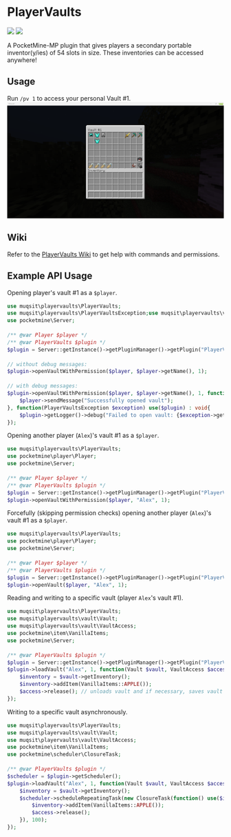 # PlayerVaults
[![](https://poggit.pmmp.io/shield.dl.total/PlayerVaults)](https://poggit.pmmp.io/p/PlayerVaults)
[![](https://poggit.pmmp.io/shield.api/PlayerVaults)](https://poggit.pmmp.io/p/PlayerVaults)


A PocketMine-MP plugin that gives players a secondary portable inventor(y/ies) of 54 slots in size. These inventories can be accessed anywhere!

## Usage
Run `/pv 1` to access your personal Vault #1.
![img.png](images/screenshot-vault-1.png)

## Wiki
Refer to the [PlayerVaults Wiki](https://github.com/Muqsit/PlayerVaults/wiki) to get help with commands and permissions.

## Example API Usage
Opening player's vault #1 as a `$player`.

```php
use muqsit\playervaults\PlayerVaults;
use muqsit\playervaults\PlayerVaultsException;use muqsit\playervaults\vault\Vault;use pocketmine\player\Player;
use pocketmine\Server;

/** @var Player $player */
/** @var PlayerVaults $plugin */
$plugin = Server::getInstance()->getPluginManager()->getPlugin("PlayerVaults");

// without debug messages:
$plugin->openVaultWithPermission($player, $player->getName(), 1);

// with debug messages:
$plugin->openVaultWithPermission($player, $player->getName(), 1, function(Vault $vault) use($player) : void{
    $player->sendMessage("Successfully opened vault");
}, function(PlayerVaultsException $exception) use($plugin) : void{
    $plugin->getLogger()->debug("Failed to open vault: {$exception->getMessage()} (code: {$exception->getCode()})");
});
```

Opening another player (`Alex`)'s vault #1 as a `$player`.
```php
use muqsit\playervaults\PlayerVaults;
use pocketmine\player\Player;
use pocketmine\Server;

/** @var Player $player */
/** @var PlayerVaults $plugin */
$plugin = Server::getInstance()->getPluginManager()->getPlugin("PlayerVaults");
$plugin->openVaultWithPermission($player, "Alex", 1);
```

Forcefully (skipping permission checks) opening another player (`Alex`)'s vault #1 as a `$player`.
```php
use muqsit\playervaults\PlayerVaults;
use pocketmine\player\Player;
use pocketmine\Server;

/** @var Player $player */
/** @var PlayerVaults $plugin */
$plugin = Server::getInstance()->getPluginManager()->getPlugin("PlayerVaults");
$plugin->openVault($player, "Alex", 1);
```

Reading and writing to a specific vault (player `Alex`'s vault #1).
```php
use muqsit\playervaults\PlayerVaults;
use muqsit\playervaults\vault\Vault;
use muqsit\playervaults\vault\VaultAccess;
use pocketmine\item\VanillaItems;
use pocketmine\Server;

/** @var PlayerVaults $plugin */
$plugin = Server::getInstance()->getPluginManager()->getPlugin("PlayerVaults");
$plugin->loadVault("Alex", 1, function(Vault $vault, VaultAccess $access) : void{
    $inventory = $vault->getInventory();
    $inventory->addItem(VanillaItems::APPLE());
    $access->release(); // unloads vault and if necessary, saves vault
});
```

Writing to a specific vault asynchronously.
```php
use muqsit\playervaults\PlayerVaults;
use muqsit\playervaults\vault\Vault;
use muqsit\playervaults\vault\VaultAccess;
use pocketmine\item\VanillaItems;
use pocketmine\scheduler\ClosureTask;

/** @var PlayerVaults $plugin */
$scheduler = $plugin->getScheduler();
$plugin->loadVault("Alex", 1, function(Vault $vault, VaultAccess $access) use($scheduler) : void{
    $inventory = $vault->getInventory();
    $scheduler->scheduleRepeatingTask(new ClosureTask(function() use($inventory, $access) : void{
        $inventory->addItem(VanillaItems::APPLE());
        $access->release();
    }), 100);
});
```
